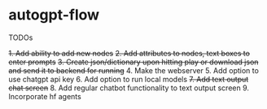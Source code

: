 # autogpt-flow

TODOs

~~1. Add ability to add new nodes~~
~~2. Add attributes to nodes, text boxes to enter prompts~~
~~3. Create json/dictionary upon hitting play or download json and send it to backend for running~~
4. Make the webserver
5. Add option to use chatgpt api key
6. Add option to run local models
~~7. Add text output chat screen~~
8. Add regular chatbot functionality to text output screen
9. Incorporate hf agents 

